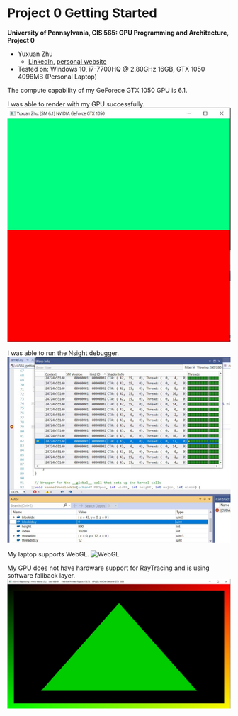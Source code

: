 Project 0 Getting Started
====================

**University of Pennsylvania, CIS 565: GPU Programming and Architecture, Project 0**

* Yuxuan Zhu
  * [LinkedIn](https://www.linkedin.com/in/andrewyxzhu/), [personal website]()
* Tested on: Windows 10, i7-7700HQ @ 2.80GHz 16GB, GTX 1050 4096MB (Personal Laptop)

The compute capability of my GeForece GTX 1050 GPU is 6.1.

I was able to render with my GPU successfully. ![cuda test](images/cuda.JPG)

I was able to run the Nsight debugger. ![Nsight](images/Nsight.JPG)

My laptop supports WebGL. ![WebGL](WebGL.JPG)

My GPU does not have hardware support for RayTracing and is using software fallback layer. ![DXR test](images/Raytracing.JPG)

